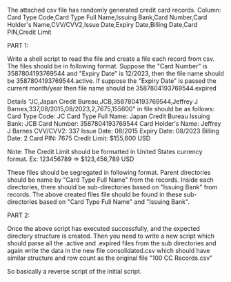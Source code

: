 The attached csv file has randomly generated credit card records.
Column: Card Type Code,Card Type Full Name,Issuing Bank,Card Number,Card Holder's Name,CVV/CVV2,Issue Date,Expiry Date,Billing Date,Card PIN,Credit Limit

PART 1:

Write a shell script to read the file and create a file each record from csv. The files should be in following format.
Suppose the "Card Number" is 3587804193769544 and "Expiry Date"  is 12/2023, then the file name should be 3587804193769544.active.
	If suppose the "Expiry Date" is passed the current month/year then file name should be 3587804193769544.expired

Details "JC,Japan Credit Bureau,JCB,3587804193769544,Jeffrey J Barnes,337,08/2015,08/2023,2,7675,155600" in file should be as follows:
Card Type Code: JC
Card Type Full Name: Japan Credit Bureau
Issuing Bank: JCB
Card Number: 3587804193769544
Card Holder's Name: Jeffrey J Barnes
CVV/CVV2: 337
Issue Date: 08/2015
Expiry Date: 08/2023
Billing Date: 2
Card PIN: 7675
Credit Limit: $155,600 USD

Note: The Credit Limit should be formatted in United States currency format. Ex: 123456789 => $123,456,789 USD

These files should be segregated in following format. Parent directories should be name by "Card Type Full Name" from the records. Inside each directories, there should be sub-directories based on "Issuing Bank" from records. 
The above created files file should be found in these sub-directories based on "Card Type Full Name" and "Issuing Bank".

PART 2:

Once the above script has executed successfully, and the expected directory structure is created. Then you need to write a new script which should parse all the .active and .expired files from the sub directories and again write the data in the new file consolidated.csv which should have similar structure and row count as the original file "100 CC Records.csv"

So basically a reverse script of the initial script.



